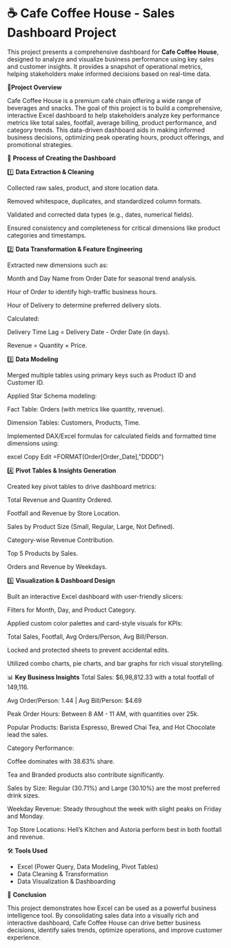 # ☕ Cafe Coffee House - Sales Dashboard Project

This project presents a comprehensive dashboard for **Cafe Coffee House**, designed to analyze and visualize business performance using key sales and customer insights. It provides a snapshot of operational metrics, helping stakeholders make informed decisions based on real-time data.

📌**Project Overview**

Cafe Coffee House is a premium café chain offering a wide range of beverages and snacks. The goal of this project is to build a comprehensive, interactive Excel dashboard to help stakeholders analyze key performance metrics like total sales, footfall, average billing, product performance, and category trends. This data-driven dashboard aids in making informed business decisions, optimizing peak operating hours, product offerings, and promotional strategies.

🚀 **Process of Creating the Dashboard**

1️⃣ **Data Extraction & Cleaning**

Collected raw sales, product, and store location data.

Removed whitespace, duplicates, and standardized column formats.

Validated and corrected data types (e.g., dates, numerical fields).

Ensured consistency and completeness for critical dimensions like product categories and timestamps.

2️⃣ **Data Transformation & Feature Engineering**

Extracted new dimensions such as:

Month and Day Name from Order Date for seasonal trend analysis.

Hour of Order to identify high-traffic business hours.

Hour of Delivery to determine preferred delivery slots.

Calculated:

Delivery Time Lag = Delivery Date - Order Date (in days).

Revenue = Quantity × Price.

3️⃣ **Data Modeling**

Merged multiple tables using primary keys such as Product ID and Customer ID.

Applied Star Schema modeling:

Fact Table: Orders (with metrics like quantity, revenue).

Dimension Tables: Customers, Products, Time.

Implemented DAX/Excel formulas for calculated fields and formatted time dimensions using:

excel
Copy
Edit
=FORMAT(Order[Order_Date],"DDDD")

4️⃣ **Pivot Tables & Insights Generation**

Created key pivot tables to drive dashboard metrics:

Total Revenue and Quantity Ordered.

Footfall and Revenue by Store Location.

Sales by Product Size (Small, Regular, Large, Not Defined).

Category-wise Revenue Contribution.

Top 5 Products by Sales.

Orders and Revenue by Weekdays.

5️⃣ **Visualization & Dashboard Design**

Built an interactive Excel dashboard with user-friendly slicers:

Filters for Month, Day, and Product Category.

Applied custom color palettes and card-style visuals for KPIs:

Total Sales, Footfall, Avg Orders/Person, Avg Bill/Person.

Locked and protected sheets to prevent accidental edits.

Utilized combo charts, pie charts, and bar graphs for rich visual storytelling.

📊 **Key Business Insights**
Total Sales: $6,98,812.33 with a total footfall of 149,116.

Avg Order/Person: 1.44 | Avg Bill/Person: $4.69

Peak Order Hours: Between 8 AM - 11 AM, with quantities over 25k.

Popular Products: Barista Espresso, Brewed Chai Tea, and Hot Chocolate lead the sales.

Category Performance:

Coffee dominates with 38.63% share.

Tea and Branded products also contribute significantly.

Sales by Size: Regular (30.71%) and Large (30.10%) are the most preferred drink sizes.

Weekday Revenue: Steady throughout the week with slight peaks on Friday and Monday.

Top Store Locations: Hell’s Kitchen and Astoria perform best in both footfall and revenue.

🛠️ **Tools Used**  
- Excel (Power Query, Data Modeling, Pivot Tables)  
- Data Cleaning & Transformation    
- Data Visualization & Dashboarding

  
📎 **Conclusion**

This project demonstrates how Excel can be used as a powerful business intelligence tool. By consolidating sales data into a visually rich and interactive dashboard, Cafe Coffee House can drive better business decisions, identify sales trends, optimize operations, and improve customer experience.
  
